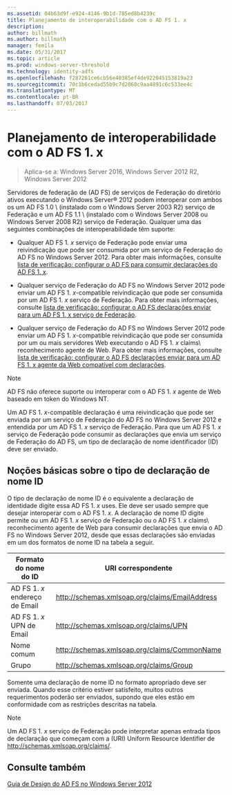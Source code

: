 ```yaml
---
ms.assetid: 04b63d9f-e924-4146-9b1d-785ed8b4239c
title: Planejamento de interoperabilidade com o AD FS 1. x
description: 
author: billmath
ms.author: billmath
manager: femila
ms.date: 05/31/2017
ms.topic: article
ms.prod: windows-server-threshold
ms.technology: identity-adfs
ms.openlocfilehash: f287261ce6cb56e40385ef4de922045153819a23
ms.sourcegitcommit: 70c1b6cedad55b9c7d2068c9aa4891c6c533ee4c
ms.translationtype: MT
ms.contentlocale: pt-BR
ms.lasthandoff: 07/03/2017
---
```

# <a name="planning-for-interoperability-with-ad-fs-1x"></a>Planejamento de interoperabilidade com o AD FS 1. x

>Aplica-se a: Windows Server 2016, Windows Server 2012 R2, Windows Server 2012

Servidores de federação de \(AD FS\) de serviços de Federação do diretório ativos executando o Windows Server® 2012 podem interoperar com ambos os um AD FS 1.0 \ (instalado com o Windows Server 2003 R2\) serviço de Federação e um AD FS 1.1 \ (instalado com o Windows Server 2008 ou Windows Server 2008 R2\) serviço de Federação. Qualquer uma das seguintes combinações de interoperabilidade têm suporte:  
  
-   Qualquer AD FS 1. *x* serviço de Federação pode enviar uma reivindicação que pode ser consumida por um serviço de Federação do AD FS no Windows Server 2012. Para obter mais informações, consulte [lista de verificação: configurar o AD FS para consumir declarações do AD FS 1. x](../../ad-fs/deployment/Checklist--Configuring-AD-FS--to-Consume-Claims-from-AD-FS-1.x.md).  
  
-   Qualquer serviço de Federação do AD FS no Windows Server 2012 pode enviar um AD FS 1. *x*\-compatible reivindicação que pode ser consumida por um AD FS 1. *x* serviço de Federação. Para obter mais informações, consulte [lista de verificação: configurar o AD FS declarações enviar para um AD FS 1. x serviço de Federação](../../ad-fs/deployment/Checklist--Configuring-AD-FS-to-Send-Claims-to-an-AD-FS-1.x-Federation-Service.md).  
  
-   Qualquer serviço de Federação do AD FS no Windows Server 2012 pode enviar um AD FS 1. *x*\-compatible reivindicação que pode ser consumida por um ou mais servidores Web executando o AD FS 1. *x* claims\ reconhecimento agente de Web. Para obter mais informações, consulte [lista de verificação: configurar o AD FS declarações enviar para um AD FS 1. x agente da Web compatível com declarações](../../ad-fs/deployment/Checklist--Configuring-AD-FS-to-Send-Claims-to-an-AD-FS-1.x-Claims-Aware-Web-Agent.md).  
  
> [!NOTE]  
> AD FS não oferece suporte ou interoperar com o AD FS 1. *x* agente de Web baseado em token do Windows NT.  
  
Um AD FS 1. *x*\-compatible declaração é uma reivindicação que pode ser enviada por um serviço de Federação do AD FS no Windows Server 2012 e entendida por um AD FS 1. *x* serviço de Federação. Para que um AD FS 1. *x* serviço de Federação pode consumir as declarações que envia um serviço de Federação do AD FS, um tipo de declaração de nome identificador \(ID\) deve ser enviado.  
  
## <a name="understanding-the-name-id-claim-type"></a>Noções básicas sobre o tipo de declaração de nome ID  
O tipo de declaração de nome ID é o equivalente a declaração de identidade digite essa AD FS 1. *x* uses. Ele deve ser usado sempre que desejar interoperar com o AD FS 1. *x*. A declaração de nome ID digite permite ou um AD FS 1. *x* serviço de Federação ou o AD FS 1. *x* claims\ reconhecimento agente de Web para consumir declarações que envia o AD FS no Windows Server 2012, desde que essas declarações são enviadas em um dos formatos de nome ID na tabela a seguir.  
  
|Formato do nome do ID|URI correspondente|  
|------------------|---------------------|  
|AD FS 1. *x* endereço de Email|http://schemas.xmlsoap.org/claims/EmailAddress|  
|AD FS 1. *x* UPN de Email|http://schemas.xmlsoap.org/claims/UPN|  
|Nome comum|http://schemas.xmlsoap.org/claims/CommonName|  
|Grupo|http://schemas.xmlsoap.org/claims/Group|  
  
Somente uma declaração de nome ID no formato apropriado deve ser enviada. Quando esse critério estiver satisfeito, muitos outros requerimentos poderão ser enviados, supondo que eles estão em conformidade com as restrições descritas na tabela.  
  
> [!NOTE]  
> Um AD FS 1. *x* serviço de Federação pode interpretar apenas entrada tipos de declaração que começam com a \(URI\) Uniform Resource Identifier de http://schemas.xmlsoap.org/claims/.  
  
## <a name="see-also"></a>Consulte também
[Guia de Design do AD FS no Windows Server 2012](AD-FS-Design-Guide-in-Windows-Server-2012.md)
